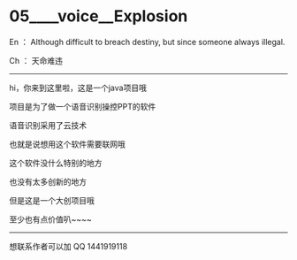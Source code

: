 # 05____voice__Explosion

En ： Although difficult to breach destiny, but since someone always illegal.

Ch ： 天命难违

--------------------------------------------

hi，你来到这里啦，这是一个java项目哦

项目是为了做一个语音识别操控PPT的软件

语音识别采用了云技术

也就是说想用这个软件需要联网哦


这个软件没什么特别的地方

也没有太多创新的地方

但是这是一个大创项目哦

至少也有点价值叭~~~~

--------------------------------------------

想联系作者可以加 QQ 1441919118
